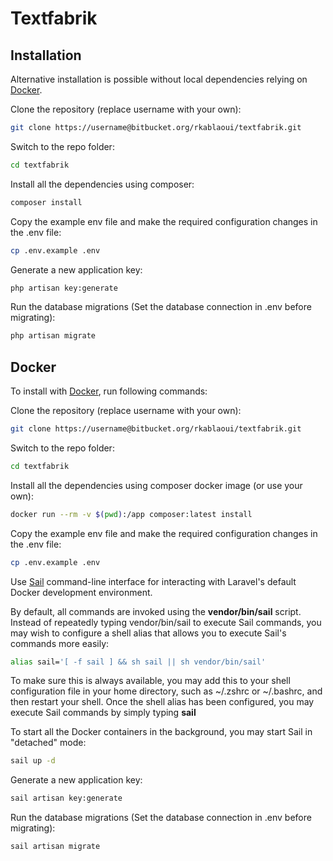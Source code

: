 # Textfabrik

## Installation

Alternative installation is possible without local dependencies relying on [Docker](#docker).

Clone the repository (replace username with your own):

```bash
git clone https://username@bitbucket.org/rkablaoui/textfabrik.git
```

Switch to the repo folder:

```bash
cd textfabrik
```

Install all the dependencies using composer:

```bash
composer install
```

Copy the example env file and make the required configuration changes in the .env file:

```bash
cp .env.example .env
```

Generate a new application key:

```bash
php artisan key:generate
```

Run the database migrations (Set the database connection in .env before migrating):

```bash
php artisan migrate
```

## Docker

To install with [Docker](https://www.docker.com), run following commands:

Clone the repository (replace username with your own):

```bash
git clone https://username@bitbucket.org/rkablaoui/textfabrik.git
```

Switch to the repo folder:

```bash
cd textfabrik
```

Install all the dependencies using composer docker image (or use your own):

```bash
docker run --rm -v $(pwd):/app composer:latest install
```
Copy the example env file and make the required configuration changes in the .env file:

```bash
cp .env.example .env
```

Use [Sail](https://laravel.com/docs/10.x/sail#introduction) command-line interface for interacting with Laravel's default Docker development environment.

By default, all commands are invoked using the **vendor/bin/sail** script.
Instead of repeatedly typing vendor/bin/sail to execute Sail commands, you may wish to configure a shell alias that allows you to execute Sail's commands more easily:

```bash
alias sail='[ -f sail ] && sh sail || sh vendor/bin/sail'
```

To make sure this is always available, you may add this to your shell configuration file in your home directory, such as ~/.zshrc or ~/.bashrc, and then restart your shell.
Once the shell alias has been configured, you may execute Sail commands by simply typing **sail**

To start all the Docker containers in the background, you may start Sail in "detached" mode:

```bash
sail up -d
```

Generate a new application key:

```bash
sail artisan key:generate
```

Run the database migrations (Set the database connection in .env before migrating):

```bash
sail artisan migrate
```
